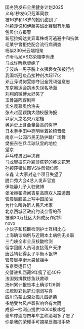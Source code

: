 国务院发布全民健身计划2025  
义乌1秒发6只冠军同款  
被16岁和18岁的她们甜到了  
孙颖莎说和伊藤美诚比赛很有乐趣  
包贝尔方报警  
新冠拉姆达变异毒株或可逃避中和抗体  
毛某宁曾拒绝配合流行病调查  
杨紫230米云端相聚  
许昕马龙VS郑荣植李尚洙  
马龙许昕默契绝了  
宁波站一男子脱上衣猥亵女孩被行拘  
我国新冠疫苗接种剂次超17亿  
邓亚萍说何雯娜夺冠全凭顽强意志  
东京奥运会跳水失误名场面  
刘翔的微博太好笑了  
玉骨遥阵容剧照  
实名羡慕奥恰洛夫  
张杰赵丽颖魏大勋校服海报  
以家人之名央八定档  
奥运史上含金量最高的奖牌  
日本拳手田中亮明坐着轮椅晋级  
南京一公园市民无防护跳广场舞  
樊振东在乒乓球队里的地位  
望京  
乒乓球男团半决赛  
马龙樊振东孙颖莎陈梦的英文花絮  
孙颖莎错位图VS许昕错位图  
辛鑫 让大家对这个项目失望了  
脱口秀大会4艺人发声官宣  
伊能静儿子入驻微博  
张凌赫翟潇闻吉星高照双人路透图  
管晨辰膝盖上写中国加油  
为什么叫许昕人民艺术家  
北京西城区政府约谈奈雪的茶  
被骗30万社区大妈成反诈讲师  
novo  
小伙子和核酸检测护士互相比心  
上海确诊病例与近期本土病例无关联  
三门峡全市全员核酸检测  
留学回国人员可直接落户天津  
唐茜靖获得女子平衡木银牌  
管晨辰平衡木袋鼠摇手  
东京奥运日记  
交警驻扎西藏9年瘦了近40斤  
法国男排教练鱼跃救球  
扬州累计报告本土确诊126例  
江疏影彩色梦幻泡泡写真  
四川乌蒙山深处孤儿四姐弟  
多地受台风卢碧影响会有大雨  
成都一检测点提供10000根冰棍  
豪车停酒店四年车主称酒喝多了忘了  
你是我的荣耀手可摘星辰海报手势  
